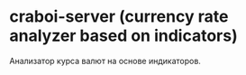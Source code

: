 # craboi-server (currency rate analyzer based on indicators)

Анализатор курса валют на основе индикаторов.
